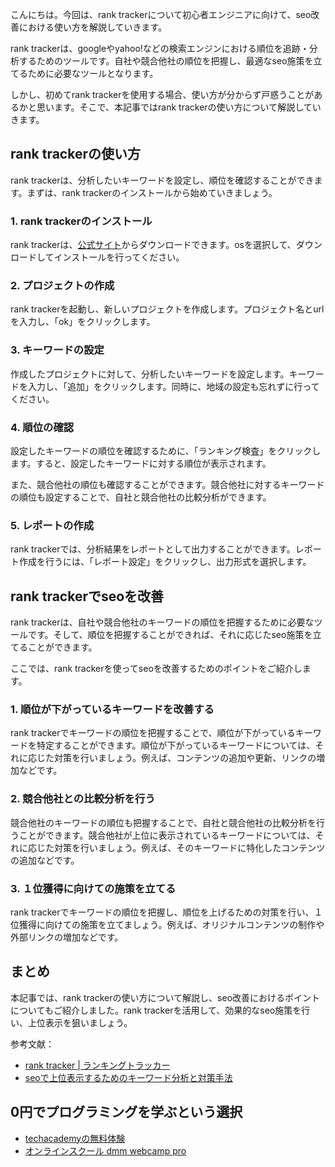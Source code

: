 <!--
title:   【ranktracker】使い方を見直してseoを改善する
tags:    SEO,google”,“ranktracker
id:      a011543395d9fe6e96d0
private: false
-->


こんにちは。今回は、rank trackerについて初心者エンジニアに向けて、seo改善における使い方を解説していきます。

rank trackerは、googleやyahoo!などの検索エンジンにおける順位を追跡・分析するためのツールです。自社や競合他社の順位を把握し、最適なseo施策を立てるために必要なツールとなります。

しかし、初めてrank trackerを使用する場合、使い方が分からず戸惑うことがあるかと思います。そこで、本記事ではrank trackerの使い方について解説していきます。

## rank trackerの使い方

rank trackerは、分析したいキーワードを設定し、順位を確認することができます。まずは、rank trackerのインストールから始めていきましょう。

### 1. rank trackerのインストール

rank trackerは、[公式サイト](https://www.link-assistant.jp/rank-tracker/)からダウンロードできます。osを選択して、ダウンロードしてインストールを行ってください。

### 2. プロジェクトの作成

rank trackerを起動し、新しいプロジェクトを作成します。プロジェクト名とurlを入力し、「ok」をクリックします。

### 3. キーワードの設定

作成したプロジェクトに対して、分析したいキーワードを設定します。キーワードを入力し、「追加」をクリックします。同時に、地域の設定も忘れずに行ってください。

### 4. 順位の確認

設定したキーワードの順位を確認するために、「ランキング検査」をクリックします。すると、設定したキーワードに対する順位が表示されます。

また、競合他社の順位も確認することができます。競合他社に対するキーワードの順位も設定することで、自社と競合他社の比較分析ができます。

### 5. レポートの作成

rank trackerでは、分析結果をレポートとして出力することができます。レポート作成を行うには、「レポート設定」をクリックし、出力形式を選択します。

## rank trackerでseoを改善

rank trackerは、自社や競合他社のキーワードの順位を把握するために必要なツールです。そして、順位を把握することができれば、それに応じたseo施策を立てることができます。

ここでは、rank trackerを使ってseoを改善するためのポイントをご紹介します。

### 1. 順位が下がっているキーワードを改善する

rank trackerでキーワードの順位を把握することで、順位が下がっているキーワードを特定することができます。順位が下がっているキーワードについては、それに応じた対策を行いましょう。例えば、コンテンツの追加や更新、リンクの増加などです。

### 2. 競合他社との比較分析を行う

競合他社のキーワードの順位も把握することで、自社と競合他社の比較分析を行うことができます。競合他社が上位に表示されているキーワードについては、それに応じた対策を行いましょう。例えば、そのキーワードに特化したコンテンツの追加などです。

### 3. １位獲得に向けての施策を立てる

rank trackerでキーワードの順位を把握し、順位を上げるための対策を行い、１位獲得に向けての施策を立てましょう。例えば、オリジナルコンテンツの制作や外部リンクの増加などです。

## まとめ

本記事では、rank trackerの使い方について解説し、seo改善におけるポイントについてもご紹介しました。rank trackerを活用して、効果的なseo施策を行い、上位表示を狙いましょう。

参考文献：

- [rank tracker | ランキングトラッカー](https://www.link-assistant.jp/rank-tracker/)
- [seoで上位表示するためのキーワード分析と対策手法](https://www.jianshu.com/p/1b16a4b17c63)

## 0円でプログラミングを学ぶという選択
- [techacademyの無料体験](//af.moshimo.com/af/c/click?a_id=2612475&amp;p_id=1555&amp;pc_id=2816&amp;pl_id=22706&amp;url=https%3a%2f%2ftechacademy.jp%2fhtmlcss-trial%3futm_source%3dmoshimo%26utm_medium%3daffiliate%26utm_campaign%3dtextad)
- [オンラインスクール dmm webcamp pro](//af.moshimo.com/af/c/click?a_id=2612482&amp;p_id=1363&amp;pc_id=2297&amp;pl_id=39999&amp;guid=on)
